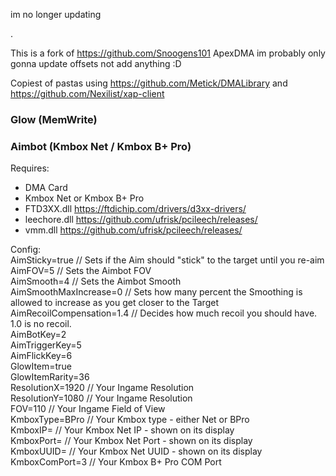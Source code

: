 im no longer updating






.

This is a fork of https://github.com/Snoogens101 ApexDMA im probably only gonna update offsets not add anything :D

Copiest of pastas using https://github.com/Metick/DMALibrary and https://github.com/Nexilist/xap-client

### Glow (MemWrite)
### Aimbot (Kmbox Net / Kmbox B+ Pro)

Requires:  
- DMA Card
- Kmbox Net or Kmbox B+ Pro
- FTD3XX.dll https://ftdichip.com/drivers/d3xx-drivers/
- leechore.dll https://github.com/ufrisk/pcileech/releases/
- vmm.dll https://github.com/ufrisk/pcileech/releases/

Config:  
AimSticky=true // Sets if the Aim should "stick" to the target until you re-aim   
AimFOV=5 // Sets the Aimbot FOV  
AimSmooth=4 // Sets the Aimbot Smooth  
AimSmoothMaxIncrease=0 // Sets how many percent the Smoothing is allowed to increase as you get closer to the Target  
AimRecoilCompensation=1.4 // Decides how much recoil you should have. 1.0 is no recoil.   
AimBotKey=2  
AimTriggerKey=5  
AimFlickKey=6  
GlowItem=true  
GlowItemRarity=36  
ResolutionX=1920 // Your Ingame Resolution  
ResolutionY=1080 // Your Ingame Resolution  
FOV=110 // Your Ingame Field of View  
KmboxType=BPro // Your Kmbox type - either Net or BPro  
KmboxIP= // Your Kmbox Net IP - shown on its display  
KmboxPort= // Your Kmbox Net Port - shown on its display  
KmboxUUID= // Your Kmbox Net UUID - shown on its display  
KmboxComPort=3 // Your Kmbox B+ Pro COM Port  
